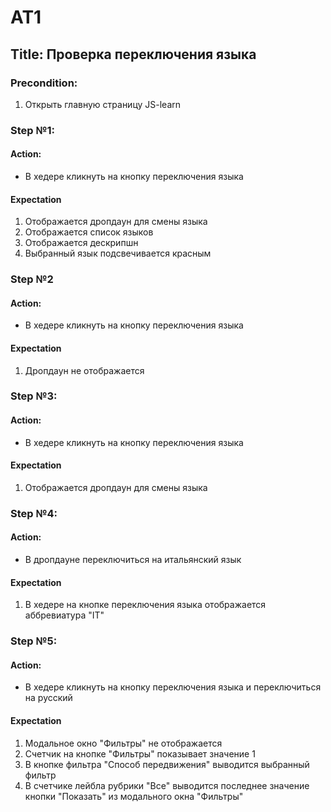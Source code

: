 # AT1
## Title: Проверка переключения языка 

### Precondition:
1. Открыть главную страницу JS-learn

### Step №1:
#### Action:
- В хедере кликнуть на кнопку переключения языка
#### Expectation
1. Отображается дропдаун для смены языка
2. Отображается список языков
3. Отображается дескрипшн
4. Выбранный язык подсвечивается красным

### Step №2
#### Action:
- В хедере кликнуть на кнопку переключения языка
#### Expectation
1. Дропдаун не отображается

### Step №3:
#### Action:
- В хедере кликнуть на кнопку переключения языка
#### Expectation
1. Отображается дропдаун для смены языка

### Step №4:
#### Action:
- В дропдауне переключиться на итальянский язык
#### Expectation
1. В хедере на кнопке переключения языка отображается аббревиатура "IT"

### Step №5:
#### Action:
- В хедере кликнуть на кнопку переключения языка и переключиться на русский
#### Expectation
1. Модальное окно "Фильтры" не отображается
2. Счетчик на кнопке "Фильтры" показывает значение 1
3. В кнопке фильтра "Способ передвижения" выводится выбранный фильтр
4. В счетчике лейбла рубрики "Все" выводится последнее значение кнопки "Показать" из модального окна "Фильтры"